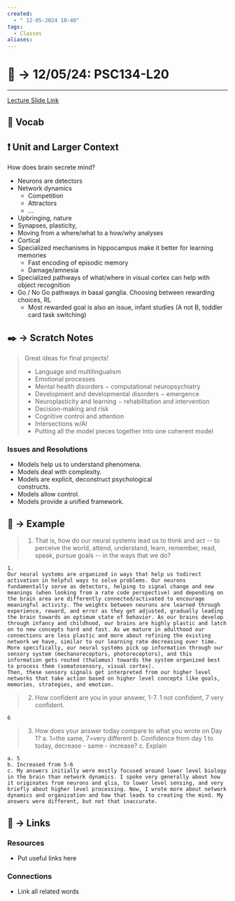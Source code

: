 ```yaml
---
created:
  - " 12-05-2024 10:40"
tags:
  - Classes
aliases:
---
```


# 📗 ->  12/05/24: PSC134-L20
---
[Lecture Slide Link](https://canvas.ucdavis.edu/courses/915659/files?preview=25957921)

## 🎤 Vocab



## ❗ Unit and Larger Context
How does brain secrete mind?
- Neurons are detectors
- Network dynamics
	- Competition
	- Attractors
	- ...
- Upbringing, nature
- Synapses, plasticity, 
- Moving from a where/what to a how/why analyses
- Cortical 
- Specialized mechanisms in hippocampus make it better for learning memories
	- Fast encoding of episodic memory
	- Damage/amnesia
- Specialized pathways of what/where in visual cortex can help with object recognition
- Go / No Go pathways in basal ganglia. Choosing between rewarding choices, RL
	- Most rewarded goal is also an issue, infant studies (A not B, toddler card task switching)



## ✒️ -> Scratch Notes
> Great ideas for final projects!
> -  Language and multilingualism
> -  Emotional processes
> -  Mental health disorders
> 	− computational neuropsychiatry
> -  Development and developmental disorders
> 	− emergence
> -  Neuroplasticity and learning
> 	− rehabilitation and intervention
> -  Decision-making and risk
> -  Cognitive control and attention
> -  Intersections w/AI
> -  Putting all the model pieces together into one coherent model




### Issues and Resolutions
- Models help us to understand phenomena.  
-  Models deal with complexity.  
-  Models are explicit, deconstruct psychological  
constructs.  
-  Models allow control.  
-  Models provide a unified framework.



## 🧪 -> Example
> 1. That is, how do our neural systems lead us to think and act -- to perceive the world, attend, understand, learn, remember, read, speak, pursue goals -- in the ways that we do? 
```
1. 
Our neural systems are organized in ways that help us todirect activation in helpful ways to solve problems. Our neurons fundamentally serve as detectors, helping to signal change and new meanings (when looking from a rate code perspective) and depending on the brain area are differently connected/activated to encourage meaningful activity. The weights between neurons are learned through experience, reward, and error as they get adjusted, gradually leading the brain towards an optimum state of behavior. As our brains develop through infancy and childhood, our brains are highly plastic and latch on to new concepts hard and fast. As we mature in adulthood our connections are less plastic and more about refining the existing network we have, similar to our learning rate decreasing over time. 
More specifically, our neural systems pick up information through our sensory system (mechanoreceptors, photoreceptors), and this information gets routed (thalamus) towards the system organized best to process them (somatosensory, visual cortex). 
Then, these sensory signals get interpreted from our higher level networks that take action based on higher level concepts like goals, memories, strategies, and emotion.
```
> 2. How confident are you in your answer, 1-7. 1 not confident, 7 very confident.
```
6
```
> 3. How does your answer today compare to what you wrote on Day 1?
>    a. 1=the same, 7=very different
>    b. Confidence from day 1 to today, decrease - same - increase?
>    c. Explain
```
a. 5
b. Increased from 5-6
c. My answers initially were mostly focused around lower level biology in the brain than network dynamics. I spoke very generally about how it originates from neurons and glia, to lower level sensing, and very briefly about higher level processing. Now, I wrote more about network dynamics and organization and how that leads to creating the mind. My answers were different, but not that inaccurate.
```


## 🔗 -> Links
### Resources
- Put useful links here


### Connections
- Link all related words
